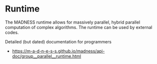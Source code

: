 # Runtime

The MADNESS runtime allows for massively parallel, hybrid parallel computation of 
complex algorithms. The runtime can be used by external codes.

Detailed (but dated) documentation for programmers
* https://m-a-d-n-e-s-s.github.io/madness/api-doc/group__parallel__runtime.html

